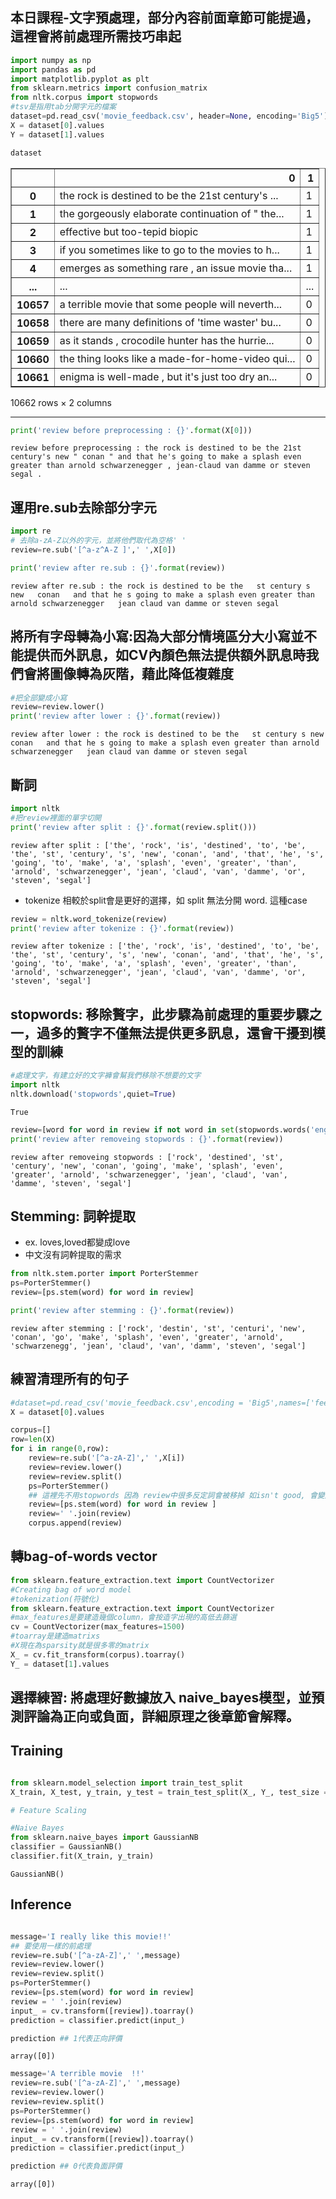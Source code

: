 ## 本日課程-文字預處理，部分內容前面章節可能提過，這裡會將前處理所需技巧串起


```python
import numpy as np 
import pandas as pd
import matplotlib.pyplot as plt
from sklearn.metrics import confusion_matrix
from nltk.corpus import stopwords
#tsv是指用tab分開字元的檔案
dataset=pd.read_csv('movie_feedback.csv', header=None, encoding='Big5')
X = dataset[0].values
Y = dataset[1].values
```


```python
dataset
```




<div>
<style scoped>
    .dataframe tbody tr th:only-of-type {
        vertical-align: middle;
    }

    .dataframe tbody tr th {
        vertical-align: top;
    }

    .dataframe thead th {
        text-align: right;
    }
</style>
<table border="1" class="dataframe">
  <thead>
    <tr style="text-align: right;">
      <th></th>
      <th>0</th>
      <th>1</th>
    </tr>
  </thead>
  <tbody>
    <tr>
      <th>0</th>
      <td>the rock is destined to be the 21st century's ...</td>
      <td>1</td>
    </tr>
    <tr>
      <th>1</th>
      <td>the gorgeously elaborate continuation of " the...</td>
      <td>1</td>
    </tr>
    <tr>
      <th>2</th>
      <td>effective but too-tepid biopic</td>
      <td>1</td>
    </tr>
    <tr>
      <th>3</th>
      <td>if you sometimes like to go to the movies to h...</td>
      <td>1</td>
    </tr>
    <tr>
      <th>4</th>
      <td>emerges as something rare , an issue movie tha...</td>
      <td>1</td>
    </tr>
    <tr>
      <th>...</th>
      <td>...</td>
      <td>...</td>
    </tr>
    <tr>
      <th>10657</th>
      <td>a terrible movie that some people will neverth...</td>
      <td>0</td>
    </tr>
    <tr>
      <th>10658</th>
      <td>there are many definitions of 'time waster' bu...</td>
      <td>0</td>
    </tr>
    <tr>
      <th>10659</th>
      <td>as it stands , crocodile hunter has the hurrie...</td>
      <td>0</td>
    </tr>
    <tr>
      <th>10660</th>
      <td>the thing looks like a made-for-home-video qui...</td>
      <td>0</td>
    </tr>
    <tr>
      <th>10661</th>
      <td>enigma is well-made , but it's just too dry an...</td>
      <td>0</td>
    </tr>
  </tbody>
</table>
<p>10662 rows × 2 columns</p>
</div>



---


```python
print('review before preprocessing : {}'.format(X[0]))
```

    review before preprocessing : the rock is destined to be the 21st century's new " conan " and that he's going to make a splash even greater than arnold schwarzenegger , jean-claud van damme or steven segal . 


## 運用re.sub去除部分字元


```python
import re 
# 去除a-zA-Z以外的字元，並將他們取代為空格' '
review=re.sub('[^a-z^A-Z ]',' ',X[0])
```


```python
print('review after re.sub : {}'.format(review))
```

    review after re.sub : the rock is destined to be the   st century s new   conan   and that he s going to make a splash even greater than arnold schwarzenegger   jean claud van damme or steven segal   


## 將所有字母轉為小寫:因為大部分情境區分大小寫並不能提供而外訊息，如CV內顏色無法提供額外訊息時我們會將圖像轉為灰階，藉此降低複雜度


```python
#把全部變成小寫
review=review.lower()
print('review after lower : {}'.format(review))
```

    review after lower : the rock is destined to be the   st century s new   conan   and that he s going to make a splash even greater than arnold schwarzenegger   jean claud van damme or steven segal   


## 斷詞


```python
import nltk
#把review裡面的單字切開
print('review after split : {}'.format(review.split()))
```

    review after split : ['the', 'rock', 'is', 'destined', 'to', 'be', 'the', 'st', 'century', 's', 'new', 'conan', 'and', 'that', 'he', 's', 'going', 'to', 'make', 'a', 'splash', 'even', 'greater', 'than', 'arnold', 'schwarzenegger', 'jean', 'claud', 'van', 'damme', 'or', 'steven', 'segal']


* tokenize 相較於split會是更好的選擇，如 split 無法分開 word. 這種case


```python
review = nltk.word_tokenize(review)
print('review after tokenize : {}'.format(review))
```

    review after tokenize : ['the', 'rock', 'is', 'destined', 'to', 'be', 'the', 'st', 'century', 's', 'new', 'conan', 'and', 'that', 'he', 's', 'going', 'to', 'make', 'a', 'splash', 'even', 'greater', 'than', 'arnold', 'schwarzenegger', 'jean', 'claud', 'van', 'damme', 'or', 'steven', 'segal']


## stopwords: 移除贅字，此步驟為前處理的重要步驟之一，過多的贅字不僅無法提供更多訊息，還會干擾到模型的訓練


```python
#處理文字，有建立好的文字褲會幫我們移除不想要的文字
import nltk
nltk.download('stopwords',quiet=True)
```




    True




```python
review=[word for word in review if not word in set(stopwords.words('english'))]
print('review after removeing stopwords : {}'.format(review))
```

    review after removeing stopwords : ['rock', 'destined', 'st', 'century', 'new', 'conan', 'going', 'make', 'splash', 'even', 'greater', 'arnold', 'schwarzenegger', 'jean', 'claud', 'van', 'damme', 'steven', 'segal']


## Stemming: 詞幹提取
 * ex. loves,loved都變成love
 * 中文沒有詞幹提取的需求


```python
from nltk.stem.porter import PorterStemmer
ps=PorterStemmer()
review=[ps.stem(word) for word in review]
```


```python
print('review after stemming : {}'.format(review))
```

    review after stemming : ['rock', 'destin', 'st', 'centuri', 'new', 'conan', 'go', 'make', 'splash', 'even', 'greater', 'arnold', 'schwarzenegg', 'jean', 'claud', 'van', 'damm', 'steven', 'segal']


## 練習清理所有的句子


```python
#dataset=pd.read_csv('movie_feedback.csv',encoding = 'Big5',names=['feedback', 'label'] )
X = dataset[0].values
```


```python
corpus=[]
row=len(X)
for i in range(0,row):
    review=re.sub('[^a-zA-Z]',' ',X[i])
    review=review.lower()
    review=review.split()
    ps=PorterStemmer()
    ## 這裡先不用stopwords 因為 review中很多反定詞會被移掉 如isn't good, 會變成 good
    review=[ps.stem(word) for word in review ]
    review=' '.join(review)
    corpus.append(review)
```

## 轉bag-of-words vector


```python
from sklearn.feature_extraction.text import CountVectorizer
#Creating bag of word model
#tokenization(符號化)
from sklearn.feature_extraction.text import CountVectorizer
#max_features是要建造幾個column，會按造字出現的高低去篩選 
cv = CountVectorizer(max_features=1500)
#toarray是建造matrixs
#X現在為sparsity就是很多零的matrix
X_ = cv.fit_transform(corpus).toarray()
Y_ = dataset[1].values
```

## 選擇練習: 將處理好數據放入 naive_bayes模型，並預測評論為正向或負面，詳細原理之後章節會解釋。

## Training


```python

from sklearn.model_selection import train_test_split
X_train, X_test, y_train, y_test = train_test_split(X_, Y_, test_size = 0.1)

# Feature Scaling

#Naive Bayes
from sklearn.naive_bayes import GaussianNB
classifier = GaussianNB()
classifier.fit(X_train, y_train)

```




    GaussianNB()



## Inference


```python

message='I really like this movie!!'
## 要使用一樣的前處理
review=re.sub('[^a-zA-Z]',' ',message)
review=review.lower()
review=review.split()
ps=PorterStemmer()
review=[ps.stem(word) for word in review]
review = ' '.join(review)
input_ = cv.transform([review]).toarray()
prediction = classifier.predict(input_)


```


```python
prediction ## 1代表正向評價
```




    array([0])




```python
message='A terrible movie  !!'
review=re.sub('[^a-zA-Z]',' ',message)
review=review.lower()
review=review.split()
ps=PorterStemmer()
review=[ps.stem(word) for word in review]
review = ' '.join(review)
input_ = cv.transform([review]).toarray()
prediction = classifier.predict(input_)


```


```python
prediction ## 0代表負面評價
```




    array([0])




```python

```
